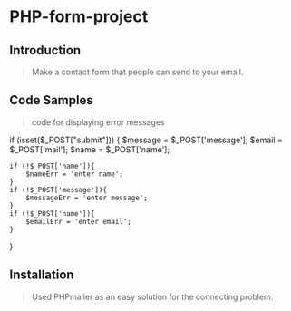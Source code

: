 # PHP-form-project

## Introduction

> Make a contact form that people can send to your email. 

## Code Samples

> code for displaying error messages 

if (isset($_POST["submit"])) {
    $message = $_POST['message'];
    $email = $_POST['mail'];
    $name = $_POST['name'];

    if (!$_POST['name']){
        $nameErr = 'enter name';
    }
    if (!$_POST['message']){
        $messageErr = 'enter message';
    }
    if (!$_POST['name']){
        $emailErr = 'enter email';
    }

}

## Installation

> Used PHPmailer as an easy solution for the connecting problem.
